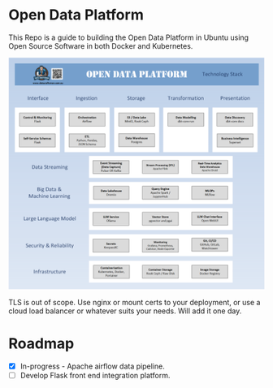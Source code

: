# Open Data Platform

This Repo is a guide to building the Open Data Platform in Ubuntu using Open Source Software in both Docker and Kubernetes.

![Open Data Platform ](https://github.com/DataCraftsmanAustralia/open-data-platform/blob/main/images/technology-architecture.png)

TLS is out of scope. Use nginx or mount certs to your deployment, or use a cloud load balancer or whatever suits your needs. Will add it one day.

# Roadmap

- [x] In-progress - Apache airflow data pipeline.
- [ ] Develop Flask front end integration platform.